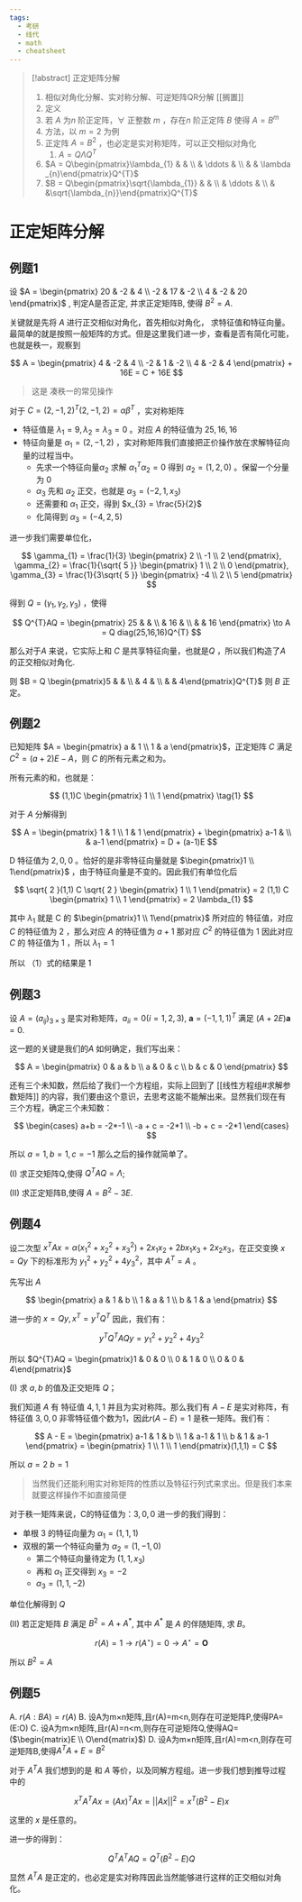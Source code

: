 ```yaml
---
tags:
  - 考研
  - 线代
  - math
  - cheatsheet
---
```

>[!abstract] 正定矩阵分解
>1. 相似对角化分解、实对称分解、可逆矩阵QR分解 [[搁置]]
>2. 定义
>	1. 若 $A$ 为$n$ 阶正定阵，$\forall$ 正整数 $m$ ，存在$n$ 阶正定阵 $B$ 使得 $A = B^{m}$ 
>3. 方法，以 $m = 2$ 为例 
>	1. 正定阵 $A = B^{2}$ ，也必定是实对称矩阵，可以正交相似对角化
>		1. $A = Q\Lambda Q^{T}$  
>	2. $A = Q\begin{pmatrix}\lambda_{1} &  &  \\  & \ddots &  \\  &  & \lambda _{n}\end{pmatrix}Q^{T}$ 
>	3. $B = Q\begin{pmatrix}\sqrt{\lambda_{1}} &  &  \\  & \ddots &  \\  &  &\sqrt{\lambda_{n}}\end{pmatrix}Q^{T}$ 

# 正定矩阵分解
## 例题1

设 $A = \begin{pmatrix} 20 & -2 & 4 \\ -2 & 17 & -2 \\ 4 & -2 & 20 \end{pmatrix}$ , 判定A是否正定, 并求正定矩阵B, 使得 $B^2 = A$.

关键就是先将 $A$ 进行正交相似对角化，首先相似对角化， 求特征值和特征向量。最简单的就是按照一般矩阵的方式。但是这里我们进一步，查看是否有简化可能，也就是秩一，观察到

$$
A = \begin{pmatrix}
4 & -2 & 4 \\
-2 & 1 & -2 \\
4 & -2 & 4
\end{pmatrix} + 16E = C + 16E
$$
> 这是 凑秩一的常见操作

对于 $C = (2,-1,2)^{T}(2,-1,2) = \alpha\beta ^{T}$ ，实对称矩阵
- 特征值是 $\lambda_{1} = 9,\lambda_{2}=\lambda_{3}=0$ 。对应 $A$ 的特征值为 $25,16,16$  
- 特征向量是 $\alpha_{1} = (2,-1,2)$ ，实对称矩阵我们直接把正价操作放在求解特征向量的过程当中。
	- 先求一个特征向量$\alpha_{2}$ 求解 $\alpha_{1}^{T} \alpha_{2} = 0$   得到 $\alpha_{2} = (1,2,0)$ 。保留一个分量为 $0$ 
	- $\alpha_{3}$ 先和 $\alpha_{2}$ 正交，也就是 $\alpha_{3}= (-2,1,x_{3})$  
	- 还需要和 $\alpha_{1}$ 正交，得到 $x_{3} = \frac{5}{2}$ 
	- 化简得到 $\alpha_{3} = (-4,2,5)$ 

进一步我们需要单位化，

$$
\gamma_{1} = \frac{1}{3} \begin{pmatrix}
2 \\
-1 \\
2
\end{pmatrix}, \gamma_{2} = \frac{1}{\sqrt{ 5 }} \begin{pmatrix}
1 \\
2 \\
0
\end{pmatrix}, \gamma_{3} = \frac{1}{3\sqrt{ 5 }} \begin{pmatrix}
-4 \\
2 \\
5
\end{pmatrix}
$$

得到 $Q = (\gamma_{1},\gamma_{2},\gamma_{3})$ ，使得

$$
Q^{T}AQ = \begin{pmatrix}
25 &  &  \\
 & 16 &  \\
 &  & 16
\end{pmatrix} \to A = Q diag(25,16,16)Q^{T}
$$

那么对于$A$ 来说，它实际上和 $C$ 是共享特征向量，也就是$Q$ ，所以我们构造了$A$ 的正交相似对角化.

则 $B = Q \begin{pmatrix}5 &  &  \\  & 4 &   \\  &  & 4\end{pmatrix}Q^{T}$  则 $B$ 正定。 



## 例题2

已知矩阵 $A = \begin{pmatrix} a & 1 \\ 1 & a \end{pmatrix}$，正定矩阵 $C$ 满足 $C^2 = (a+2)E - A$，则 $C$ 的所有元素之和为。

所有元素的和，也就是：

$$
(1,1)C \begin{pmatrix}
1 \\
1
\end{pmatrix} \tag{1}
$$

对于 $A$ 分解得到 

$$
A = \begin{pmatrix}
1 &  1 \\
1 & 1
\end{pmatrix} + \begin{pmatrix}
a-1 &  \\
 & a-1
\end{pmatrix} = D + (a-1)E
$$

D 特征值为 $2,0,0$ 。恰好的是非零特征向量就是 $\begin{pmatrix}1 \\ 1\end{pmatrix}$  ，由于特征向量是不变的。因此我们有单位化后

$$
\sqrt{ 2 }(1,1) C \sqrt{ 2 } \begin{pmatrix}
1 \\
1
\end{pmatrix} = 2 (1,1) C \begin{pmatrix}
1 \\
1
\end{pmatrix} = 2 \lambda_{1}
$$

其中 $\lambda_{1}$ 就是 C 的 $\begin{pmatrix}1 \\ 1\end{pmatrix}$   所对应的 特征值，对应$C$ 的特征值为 2 ，那么对应 $A$ 的特征值为 $a+1$ 那对应 $C^{2}$     的特征值为 $1$ 因此对应 $C$ 的 特征值为 1 ，所以 $\lambda_{1} = 1$    

所以 （1）式的结果是 $1$ 

## 例题3

设 $A=(a_{ij})_{3 \times 3}$ 是实对称矩阵，$a_{ii} = 0(i=1,2,3)$, $\mathbf{a}=(-1,1,1)^T$ 满足 $(A+2E)\mathbf{a}=0$.

这一题的关键是我们的$A$ 如何确定，我们写出来：

$$
A = \begin{pmatrix}
0 & a & b \\
a & 0 & c \\
b & c & 0
\end{pmatrix}
$$

还有三个未知数，然后给了我们一个方程组，实际上回到了 [[线性方程组#求解参数矩阵]] 的内容，我们要由这个意识，去思考这能不能解出来。显然我们现在有三个方程，确定三个未知数：

$$
\begin{cases}
a+b  = -2*-1 \\
-a + c = -2*1 \\
-b + c = -2*1
\end{cases}
$$

所以 $a = 1,b=1,c= -1$ 那么之后的操作就简单了。

(I) 求正交矩阵Q,使得 $Q^TAQ = \Lambda$;

(II) 求正定矩阵B,使得 $A = B^2 - 3E$.

## 例题4

设二次型 $x^T Ax = \alpha(x_1^2 + x_2^2 + x_3^2) + 2x_1x_2 + 2bx_1x_3 + 2x_2x_3$，在正交变换 $x = Qy$ 下的标准形为 $y_1^2 + y_2^2 + 4y_3^2$，其中 $A^T = A$ 。

先写出 $A$ 

$$
\begin{pmatrix}
a & 1 & b \\
1 & a & 1 \\
b & 1 & a
\end{pmatrix}
$$

进一步的 $x = Qy,x^{T} = y^{T}Q^{T}$  因此，我们有：

$$
y^{T}Q^{T}AQy = y_{1}^{2}+y_{2}^{2} + 4y_{3}^{2}
$$

所以 $Q^{T}AQ = \begin{pmatrix}1 & 0 & 0 \\ 0 & 1 & 0 \\ 0 & 0 & 4\end{pmatrix}$  

(I) 求 $a,b$ 的值及正交矩阵 $Q$；

我们知道 $A$ 有 特征值 $4,1,1$  并且为实对称阵。那么我们有 $A-E$ 是实对称阵，有特征值 $3,0,0$   非零特征值个数为1，因此$r(A - E) = 1$ 是秩一矩阵。我们有：

$$
A - E = \begin{pmatrix}
a-1 & 1 & b \\
1 & a-1 & 1 \\
b & 1 & a-1
\end{pmatrix} = \begin{pmatrix}
1 \\
1 \\
1
\end{pmatrix}(1,1,1) = C
$$

所以 $a = 2$ $b = 1$  

> 当然我们还能利用实对称矩阵的性质以及特征行列式来求出。但是我们本来就要这样操作不如直接简便

对于秩一矩阵来说，C的特征值为：$3,0,0$ 进一步的我们得到：

- 单根 3 的特征向量为 $\alpha_{1} = (1,1,1)$ 
- 双根的第一个特征向量为 $\alpha_{2} = (1,-1,0)$ 
	- 第二个特征向量待定为 $(1,1,x_{3})$  
	- 再和 $\alpha_{1}$ 正交得到 $x_{3} = -2$   
	- $\alpha_{3} = (1,1,-2)$ 

单位化解得到 $Q$ 

(II) 若正定矩阵 $B$ 满足 $B^2 = A + A^*$, 其中 $A^*$ 是 $A$ 的伴随矩阵, 求 $B$。

$$r(A) = 1 \to r(A^{\star}) = 0 \to A^{\star} = \mathbf{O}$$

所以 $B^{2} = A$ 


## 例题5

A. $r(A:BA)=r(A)$
B. 设A为m×n矩阵,且r(A)=m<n,则存在可逆矩阵P,使得PA=(E:O)
C. 设A为m×n矩阵,且r(A)=n<m,则存在可逆矩阵Q,使得AQ=($\begin{matrix}E \\ O\end{matrix}$)
D. 设A为m×n矩阵,且r(A)=m<n,则存在可逆矩阵B,使得$A^TA+E=B^2$

对于 $A^{T}A$ 我们想到的是 和 $A$ 等价，以及同解方程组。进一步我们想到推导过程中的

$$
x^{T}A^{T}Ax = (Ax)^{T}Ax = ||Ax||^{2} = x^{T}(B^{2} - E) x
$$

这里的 $x$ 是任意的。 

进一步的得到：

$$
Q^{T}A^{T}AQ = Q^{T}(B^{2} -E)Q
$$

显然 $A^{T}A$ 是正定的，也必定是实对称阵因此当然能够进行这样的正交相似对角化。